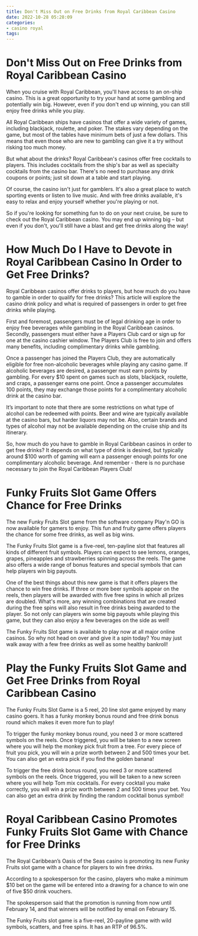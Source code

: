 ```yaml
---
title: Don't Miss Out on Free Drinks from Royal Caribbean Casino 
date: 2022-10-28 05:28:09
categories:
- casino royal
tags:
---
```



#  Don't Miss Out on Free Drinks from Royal Caribbean Casino 

When you cruise with Royal Caribbean, you'll have access to an on-ship casino. This is a great opportunity to try your hand at some gambling and potentially win big. However, even if you don't end up winning, you can still enjoy free drinks while you play.

All Royal Caribbean ships have casinos that offer a wide variety of games, including blackjack, roulette, and poker. The stakes vary depending on the game, but most of the tables have minimum bets of just a few dollars. This means that even those who are new to gambling can give it a try without risking too much money.

But what about the drinks? Royal Caribbean's casinos offer free cocktails to players. This includes cocktails from the ship's bar as well as specialty cocktails from the casino bar. There's no need to purchase any drink coupons or points; just sit down at a table and start playing.

Of course, the casino isn't just for gamblers. It's also a great place to watch sporting events or listen to live music. And with free drinks available, it's easy to relax and enjoy yourself whether you're playing or not.

So if you're looking for something fun to do on your next cruise, be sure to check out the Royal Caribbean casino. You may end up winning big – but even if you don't, you'll still have a blast and get free drinks along the way!

#  How Much Do I Have to Devote in Royal Caribbean Casino In Order to Get Free Drinks? 

Royal Caribbean casinos offer drinks to players, but how much do you have to gamble in order to qualify for free drinks? This article will explore the casino drink policy and what is required of passengers in order to get free drinks while playing.

First and foremost, passengers must be of legal drinking age in order to enjoy free beverages while gambling in the Royal Caribbean casinos. Secondly, passengers must either have a Players Club card or sign up for one at the casino cashier window. The Players Club is free to join and offers many benefits, including complimentary drinks while gambling. 

Once a passenger has joined the Players Club, they are automatically eligible for free non-alcoholic beverages while playing any casino game. If alcoholic beverages are desired, a passenger must earn points by gambling. For every $10 spent on games such as slots, blackjack, roulette, and craps, a passenger earns one point. Once a passenger accumulates 100 points, they may exchange those points for a complimentary alcoholic drink at the casino bar. 

It’s important to note that there are some restrictions on what type of alcohol can be redeemed with points. Beer and wine are typically available at the casino bars, but harder liquors may not be. Also, certain brands and types of alcohol may not be available depending on the cruise ship and its itinerary. 

So, how much do you have to gamble in Royal Caribbean casinos in order to get free drinks? It depends on what type of drink is desired, but typically around $100 worth of gaming will earn a passenger enough points for one complimentary alcoholic beverage. And remember - there is no purchase necessary to join the Royal Caribbean Players Club!

#  Funky Fruits Slot Game Offers Chance for Free Drinks 

The new Funky Fruits Slot game from the software company Play'n GO is now available for gamers to enjoy. This fun and fruity game offers players the chance for some free drinks, as well as big wins.

The Funky Fruits Slot game is a five-reel, ten-payline slot that features all kinds of different fruit symbols. Players can expect to see lemons, oranges, grapes, pineapples and strawberries spinning across the reels. The game also offers a wide range of bonus features and special symbols that can help players win big payouts.

One of the best things about this new game is that it offers players the chance to win free drinks. If three or more beer symbols appear on the reels, then players will be awarded with five free spins in which all prizes are doubled. What's more, any winning combinations that are created during the free spins will also result in free drinks being awarded to the player. So not only can players win some big payouts while playing this game, but they can also enjoy a few beverages on the side as well!

The Funky Fruits Slot game is available to play now at all major online casinos. So why not head on over and give it a spin today? You may just walk away with a few free drinks as well as some healthy bankroll!

#  Play the Funky Fruits Slot Game and Get Free Drinks from Royal Caribbean Casino 

The Funky Fruits Slot Game is a 5 reel, 20 line slot game enjoyed by many casino goers. It has a funky monkey bonus round and free drink bonus round which makes it even more fun to play!

To trigger the funky monkey bonus round, you need 3 or more scattered symbols on the reels. Once triggered, you will be taken to a new screen where you will help the monkey pick fruit from a tree. For every piece of fruit you pick, you will win a prize worth between 2 and 500 times your bet. You can also get an extra pick if you find the golden banana!

To trigger the free drink bonus round, you need 3 or more scattered symbols on the reels. Once triggered, you will be taken to a new screen where you will help Tom mix cocktails. For every cocktail you make correctly, you will win a prize worth between 2 and 500 times your bet. You can also get an extra drink by finding the random cocktail bonus symbol!

#  Royal Caribbean Casino Promotes Funky Fruits Slot Game with Chance for Free Drinks

The Royal Caribbean’s Oasis of the Seas casino is promoting its new Funky Fruits slot game with a chance for players to win free drinks.

According to a spokesperson for the casino, players who make a minimum $10 bet on the game will be entered into a drawing for a chance to win one of five $50 drink vouchers.

The spokesperson said that the promotion is running from now until February 14, and that winners will be notified by email on February 15.

The Funky Fruits slot game is a five-reel, 20-payline game with wild symbols, scatters, and free spins. It has an RTP of 96.5%.